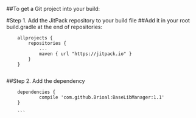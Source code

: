 ##To get a Git project into your build:

#Step 1. Add the JitPack repository to your build file
##Add it in your root build.gradle at the end of repositories:
```
	allprojects {
		repositories {
			...
			maven { url "https://jitpack.io" }
		}
	}
	
```

##Step 2. Add the dependency
```
	dependencies {
	        compile 'com.github.Brioal:BaseLibManager:1.1'
	}
	
	```
